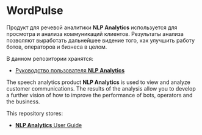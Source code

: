 # WordPulse

Продукт для речевой аналитики **NLP Analytics** используется для просмотра и анализа коммуникаций клиентов. Результаты анализа позволяют выработать дальнейшее видение того, как улучшить работу ботов, операторов и бизнеса в целом.

В данном репозитории хранятся:

- [Руководство пользователя **NLP Analytics**](https://github.com/mts-ai/wordpulse/blob/main/WP_user_guide_ru.md)

The speech analytics product **NLP Analytics** is used to view and analyze customer communications. The results of the analysis allow you to develop a further vision of how to improve the performance of bots, operators and the business.

This repository stores:

- [**NLP Analytics** User Guide](https://github.com/mts-ai/wordpulse/blob/main/WP_user_guide_ru.md)